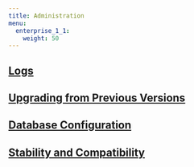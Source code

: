 ```yaml
---
title: Administration
menu:
  enterprise_1_1:
    weight: 50
---
```


## [Logs](/enterprise/v1.1/administration/logs/)

## [Upgrading from Previous Versions](/enterprise/v1.1/administration/upgrading/)

## [Database Configuration](/enterprise/v1.1/administration/config/)

## [Stability and Compatibility](/influxdb/v1.1/administration/stability_and_compatibility/)
